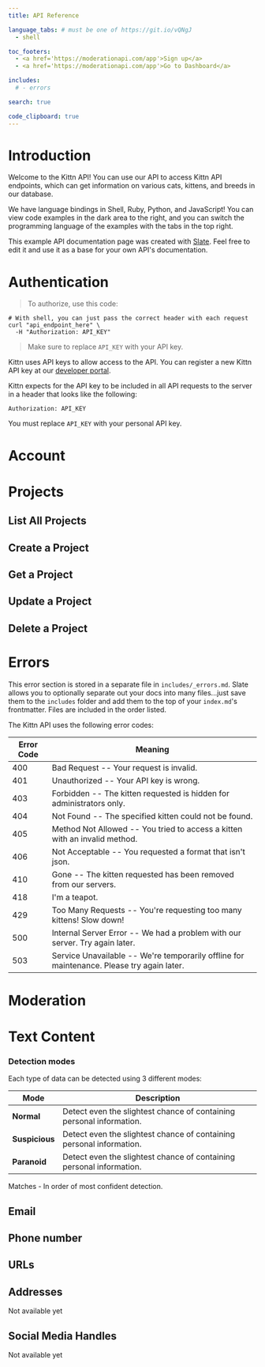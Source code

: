 ```yaml
---
title: API Reference

language_tabs: # must be one of https://git.io/vQNgJ
  - shell

toc_footers:
  - <a href='https://moderationapi.com/app'>Sign up</a>
  - <a href='https://moderationapi.com/app'>Go to Dashboard</a>

includes:
  # - errors

search: true

code_clipboard: true
---
```


# Introduction

Welcome to the Kittn API! You can use our API to access Kittn API endpoints, which can get information on various cats, kittens, and breeds in our database.

We have language bindings in Shell, Ruby, Python, and JavaScript! You can view code examples in the dark area to the right, and you can switch the programming language of the examples with the tabs in the top right.

This example API documentation page was created with [Slate](https://github.com/slatedocs/slate). Feel free to edit it and use it as a base for your own API's documentation.

# Authentication

> To authorize, use this code:

```shell
# With shell, you can just pass the correct header with each request
curl "api_endpoint_here" \
  -H "Authorization: API_KEY"
```

> Make sure to replace `API_KEY` with your API key.

Kittn uses API keys to allow access to the API. You can register a new Kittn API key at our [developer portal](http://example.com/developers).

Kittn expects for the API key to be included in all API requests to the server in a header that looks like the following:

`Authorization: API_KEY`

<aside class="notice">
You must replace <code>API_KEY</code> with your personal API key.
</aside>

# Account

# Projects

## List All Projects

## Create a Project

## Get a Project

## Update a Project

## Delete a Project

# Errors

<aside class="notice">
This error section is stored in a separate file in <code>includes/_errors.md</code>. Slate allows you to optionally separate out your docs into many files...just save them to the <code>includes</code> folder and add them to the top of your <code>index.md</code>'s frontmatter. Files are included in the order listed.
</aside>

The Kittn API uses the following error codes:

| Error Code | Meaning                                                                                   |
| ---------- | ----------------------------------------------------------------------------------------- |
| 400        | Bad Request -- Your request is invalid.                                                   |
| 401        | Unauthorized -- Your API key is wrong.                                                    |
| 403        | Forbidden -- The kitten requested is hidden for administrators only.                      |
| 404        | Not Found -- The specified kitten could not be found.                                     |
| 405        | Method Not Allowed -- You tried to access a kitten with an invalid method.                |
| 406        | Not Acceptable -- You requested a format that isn't json.                                 |
| 410        | Gone -- The kitten requested has been removed from our servers.                           |
| 418        | I'm a teapot.                                                                             |
| 429        | Too Many Requests -- You're requesting too many kittens! Slow down!                       |
| 500        | Internal Server Error -- We had a problem with our server. Try again later.               |
| 503        | Service Unavailable -- We're temporarily offline for maintenance. Please try again later. |

# Moderation

# Text Content

### Detection modes

Each type of data can be detected using 3 different modes:

| Mode           | Description                                                          |
| -------------- | -------------------------------------------------------------------- |
| **Normal**     | Detect even the slightest chance of containing personal information. |
| **Suspicious** | Detect even the slightest chance of containing personal information. |
| **Paranoid**   | Detect even the slightest chance of containing personal information. |

Matches - In order of most confident detection.

## Email

## Phone number

## URLs

## Addresses

Not available yet

## Social Media Handles

Not available yet
